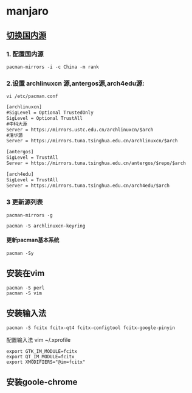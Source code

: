 # manjaro

## [切换国内源](https://www.jianshu.com/p/2d096cd9ad61)
### 1. 配置国内源
```shell
pacman-mirrors -i -c China -m rank
```

### 2.设置 archlinuxcn 源,antergos源,arch4edu源:
`vi /etc/pacman.conf`

```txt
[archlinuxcn]
#SigLevel = Optional TrustedOnly
SigLevel = Optional TrustAll
#中科大源
Server = https://mirrors.ustc.edu.cn/archlinuxcn/$arch
#清华源
Server = https://mirrors.tuna.tsinghua.edu.cn/archlinuxcn/$arch

[antergos]
SigLevel = TrustAll
Server = https://mirrors.tuna.tsinghua.edu.cn/antergos/$repo/$arch

[arch4edu]
SigLevel = TrustAll
Server = https://mirrors.tuna.tsinghua.edu.cn/arch4edu/$arch
```

### 3 更新源列表
```
pacman-mirrors -g
```

```
pacman -S archlinuxcn-keyring
```

#### 更新pacman基本系统
```
pacman -Sy
```

## 安装在vim
```
pacman -S perl
pacman -S vim
```

## 安装输入法
```
pacman -S fcitx fcitx-qt4 fcitx-configtool fcitx-google-pinyin
```
配置输入法
vim ~/.xprofile
```
export GTK_IM_MODULE=fcitx
export QT_IM_MODULE=fcitx
export XMODIFIERS="@im=fcitx"
```

## 安装goole-chrome



